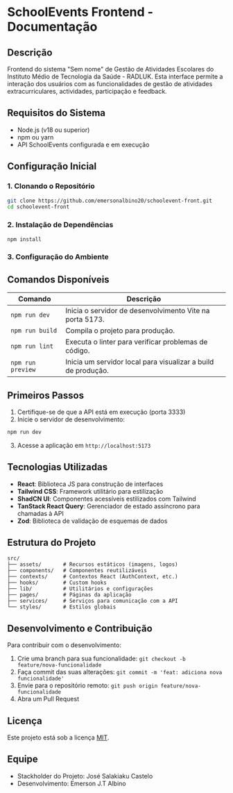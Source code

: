 # SchoolEvents Frontend - Documentação

## Descrição

Frontend do sistema "Sem nome" de Gestão de Atividades Escolares do Instituto Médio de Tecnologia da Saúde - RADLUK. Esta interface permite a interação dos usuários com as funcionalidades de gestão de atividades extracurriculares, actividades, participação e feedback.

## Requisitos do Sistema

- Node.js (v18 ou superior)
- npm ou yarn
- API SchoolEvents configurada e em execução

## Configuração Inicial

### 1. Clonando o Repositório

```bash
git clone https://github.com/emersonalbino20/schoolevent-front.git
cd schoolevent-front
```

### 2. Instalação de Dependências

```bash
npm install
```

### 3. Configuração do Ambiente

## Comandos Disponíveis

| Comando           | Descrição                                                     |
| ----------------- | ------------------------------------------------------------- |
| `npm run dev`     | Inicia o servidor de desenvolvimento Vite na porta 5173.      |
| `npm run build`   | Compila o projeto para produção.                              |
| `npm run lint`    | Executa o linter para verificar problemas de código.          |
| `npm run preview` | Inicia um servidor local para visualizar a build de produção. |

## Primeiros Passos

1. Certifique-se de que a API está em execução (porta 3333)
2. Inicie o servidor de desenvolvimento:

```bash
npm run dev
```

3. Acesse a aplicação em `http://localhost:5173`

## Tecnologias Utilizadas

- **React**: Biblioteca JS para construção de interfaces
- **Tailwind CSS**: Framework utilitário para estilização
- **ShadCN UI**: Componentes acessíveis estilizados com Tailwind
- **TanStack React Query**: Gerenciador de estado assíncrono para chamadas à API
- **Zod**: Biblioteca de validação de esquemas de dados

## Estrutura do Projeto

```
src/
├── assets/       # Recursos estáticos (imagens, logos)
├── components/   # Componentes reutilizáveis
├── contexts/     # Contextos React (AuthContext, etc.)
├── hooks/        # Custom hooks
├── lib/          # Utilitários e configurações
├── pages/        # Páginas da aplicação
├── services/     # Serviços para comunicação com a API
└── styles/       # Estilos globais
```

## Desenvolvimento e Contribuição

Para contribuir com o desenvolvimento:

1. Crie uma branch para sua funcionalidade: `git checkout -b feature/nova-funcionalidade`
2. Faça commit das suas alterações: `git commit -m 'feat: adiciona nova funcionalidade'`
3. Envie para o repositório remoto: `git push origin feature/nova-funcionalidade`
4. Abra um Pull Request

## Licença

Este projeto está sob a licença [MIT](LICENSE).

## Equipe

- Stackholder do Projeto: José Salakiaku Castelo
- Desenvolvimento: Emerson J.T Albino
